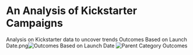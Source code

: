 # An Analysis of Kickstarter Campaigns
Analysis on Kickstarter data to uncover trends
Outcomes Based on Launch Date.png![Outcomes Based on Launch Date](https://user-images.githubusercontent.com/86018601/123717975-0486f680-d84c-11eb-8276-3b63d8adca41.png)
![Parent Category Outcomes](https://user-images.githubusercontent.com/86018601/123718004-1799c680-d84c-11eb-80d2-0901ab8b6471.png)
